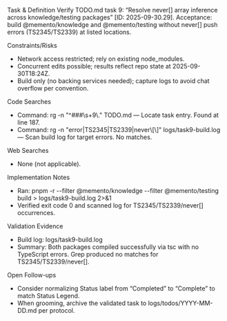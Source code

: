 Task & Definition
Verify TODO.md task 9: “Resolve never[] array inference across knowledge/testing packages” [ID: 2025-09-30.29]. Acceptance: build @memento/knowledge and @memento/testing without never[] push errors (TS2345/TS2339) at listed locations.

Constraints/Risks
- Network access restricted; rely on existing node_modules.
- Concurrent edits possible; results reflect repo state at 2025-09-30T18:24Z.
- Build only (no backing services needed); capture logs to avoid chat overflow per convention.

Code Searches
- Command: rg -n "^###\s+9\\." TODO.md — Locate task entry. Found at line 187.
- Command: rg -n "error|TS2345|TS2339|never\\[\\]" logs/task9-build.log — Scan build log for target errors. No matches.

Web Searches
- None (not applicable).

Implementation Notes
- Ran: pnpm -r --filter @memento/knowledge --filter @memento/testing build > logs/task9-build.log 2>&1
- Verified exit code 0 and scanned log for TS2345/TS2339/never[] occurrences.

Validation Evidence
- Build log: logs/task9-build.log
- Summary: Both packages compiled successfully via tsc with no TypeScript errors. Grep produced no matches for TS2345/TS2339/never[].

Open Follow-ups
- Consider normalizing Status label from “Completed” to “Complete” to match Status Legend.
- When grooming, archive the validated task to logs/todos/YYYY-MM-DD.md per protocol.
